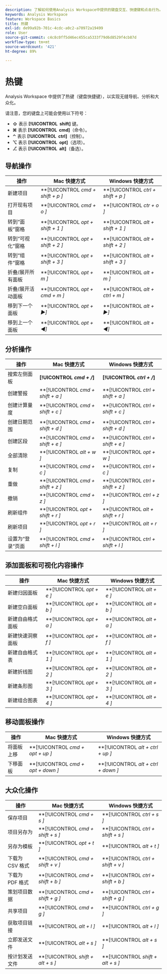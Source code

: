 ```yaml
---
description: 了解如何使用Analysis Workspace中提供的键盘交互、快捷键和点击行为。
keywords: Analysis Workspace
feature: Workspace Basics
title: 热键
exl-id: de99a92b-701c-4cdc-a0c2-a70972a19499
role: User
source-git-commit: c4c8c0ff5d46ec455ca5333f79d6d8529f4cb87d
workflow-type: tm+mt
source-wordcount: '421'
ht-degree: 89%

---
```


# 热键

Analysis Workspace 中提供了热键（键盘快捷键），以实现无缝导航、分析和大众化。

请注意，您的键盘上可能会使用以下符号：

- **⇧** 表示 **[!UICONTROL **&#x200B; shift &#x200B;**]** 键。
- **⌘** 表示 **[!UICONTROL **&#x200B; cmd &#x200B;**]**（命令）。
- **⌃** 表示 **[!UICONTROL **&#x200B; ctrl &#x200B;**]**（控制）。
- **⌥** 表示 **[!UICONTROL **&#x200B; opt &#x200B;**]**（选项）。
- **⎇** 表示 **[!UICONTROL **&#x200B; alt &#x200B;**]**（备选）。

## 导航操作

| 操作 | Mac 快捷方式 | Windows 快捷方式 |
| --- | --- | --- | 
| 新建项目 | **[!UICONTROL *cmd + shift + p *]** | **[!UICONTROL *ctrl + shift + p *]** |
| 打开现有项目 | **[!UICONTROL *cmd + o *]** | **[!UICONTROL *ctr + o *]** |
| 转到“面板”窗格 | **[!UICONTROL *opt + shift + 1 *]** | **[!UICONTROL *alt + shift + 1 *]** |
| 转到“可视化”窗格 | **[!UICONTROL *opt + shift + 2 *]** | **[!UICONTROL *alt + shift + 2 *]** |
| 转到“组件”窗格 | **[!UICONTROL *opt + shift + 3 *]** | **[!UICONTROL *alt + shift + 3 *]** |
| 折叠/展开所有面板 | **[!UICONTROL *opt + m *]** | **[!UICONTROL *alt + m *]** |
| 折叠/展开活动面板 | **[!UICONTROL *opt + cmd + m *]** | **[!UICONTROL *alt + ctrl + m *]** |
| 移到下一个面板 | **[!UICONTROL *opt *+ ▶︎]** | **[!UICONTROL *alt *+ ▶︎]** |
| 移到上一个面板 | **[!UICONTROL *opt *+ ◀︎]** | **[!UICONTROL *alt *+ ◀︎]** |

## 分析操作

| 操作 | Mac 快捷方式 | Windows 快捷方式 |
| --- | --- | --- | 
| 搜索左侧面板 | **[!UICONTROL *cmd + /*]** | **[!UICONTROL *ctrl + /*]** |
| 创建警报 | **[!UICONTROL *cmd + shift + a *]** | **[!UICONTROL *ctrl + shift + a *]** |
| 创建计算量度 | **[!UICONTROL *cmd + shift + c *]** | **[!UICONTROL *ctrl + shift + c *]** |
| 创建日期范围 | **[!UICONTROL *cmd + shift + d *]** | **[!UICONTROL *ctrl + shift + d *]** |
| 创建区段 | **[!UICONTROL *cmd + shift + e *]** | **[!UICONTROL *ctrl + shift + e *]** |
| 全部清除 | **[!UICONTROL *alt + w *]** | **[!UICONTROL *opt + w *]** |
| 复制 | **[!UICONTROL *cmd + c *]** | **[!UICONTROL *ctrl + c *]** |
| 重做 | **[!UICONTROL *cmd + shift + z *]** | **[!UICONTROL *ctrl + shift + z *]** |
| 撤销 | **[!UICONTROL *cmd + z *]** | **[!UICONTROL *ctrl + z *]** |
| 刷新组件 | **[!UICONTROL *opt + shift + r *]** | **[!UICONTROL *alt + shift + r *]** |
| 刷新项目 | **[!UICONTROL *opt + r *]** | **[!UICONTROL *alt + r *]** |
| 设置为“登录”页面 | **[!UICONTROL *cmd + shift + l *]** | **[!UICONTROL *ctrl + shift + l *]** |

## 添加面板和可视化内容操作

| 操作 | Mac 快捷方式 | Windows 快捷方式 |
| --- | --- | --- | 
| 新建归因面板 | **[!UICONTROL *opt + e *]** | **[!UICONTROL *alt + e *]** |
| 新建空白面板 | **[!UICONTROL *opt + b *]** | **[!UICONTROL *alt + b *]** |
| 新建自由格式面板 | **[!UICONTROL *opt + a *]** | **[!UICONTROL *alt + a *]** |
| 新建快速洞察面板 | **[!UICONTROL *opt + f *]** | **[!UICONTROL *alt + f *]** |
| 新建自由格式表 | **[!UICONTROL *opt + 1 *]** | **[!UICONTROL *alt + 1 *]** |
| 新建折线图 | **[!UICONTROL *opt + 2 *]** | **[!UICONTROL *alt + 2 *]** |
| 新建条形图 | **[!UICONTROL *opt + 3 *]** | **[!UICONTROL *alt + 3 *]** |
| 新建组合图表 | **[!UICONTROL *opt + 4 *]** | **[!UICONTROL *alt + 4 *]** |

## 移动面板操作

| 操作 | Mac 快捷方式 | Windows 快捷方式 |
| --- | --- | --- | 
| 将面板上移 | **[!UICONTROL *cmd + opt + up *]** | **[!UICONTROL *alt + ctrl + up *]** |
| 下移面板 | **[!UICONTROL *cmd + opt + down *]** | **[!UICONTROL *alt + ctrl + down *]** |

## 大众化操作

| 操作 | Mac 快捷方式 | Windows 快捷方式 |
| --- | --- | --- | 
| 保存项目 | **[!UICONTROL *cmd + s *]** | **[!UICONTROL *ctrl + s *]** |
| 项目另存为 | **[!UICONTROL *cmd + shift + s *]** | **[!UICONTROL *ctrl + shift + s *]** |
| 另存为模板 | **[!UICONTROL *opt + t *]** | **[!UICONTROL *alt + t *]** |
| 下载为 CSV 格式 | **[!UICONTROL *cmd + shift + v *]** | **[!UICONTROL *ctrl + shift + v *]** |
| 下载为 PDF 格式 | **[!UICONTROL *cmd + shift + b *]** | **[!UICONTROL *ctrl + shift + b *]** |
| 策划项目数据 | **[!UICONTROL *cmd + shift + g *]** | **[!UICONTROL *ctrl + shift + g *]** |
| 共享项目 | **[!UICONTROL *cmd + g *]** | **[!UICONTROL *ctrl + g *]** |
| 获取项目链接 | **[!UICONTROL *alt + l *]** | **[!UICONTROL *alt + l *]** |
| 立即发送文件 | **[!UICONTROL *alt + s *]** | **[!UICONTROL *alt + s *]** |
| 按计划发送文件 | **[!UICONTROL *shift + alt + s *]** | **[!UICONTROL *shift + alt + s *]** |
